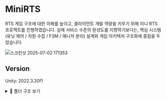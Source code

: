 # MiniRTS
RTS 게임 구조에 대한 이해를 높이고, 클라이언트 개발 역량을 키우기 위해 미니 RTS 프로젝트를 진행하였습니다. 실제 서비스 수준의 완성도를 지향하기보다는, 핵심 시스템(유닛 제어 / 자원 수집 / FSM / 매니저 분리) 설계와 게임 아키텍처 구조화에 중점을 두었습니다.

![스크린샷 2025-07-02 171353](https://github.com/user-attachments/assets/b995e157-3c3e-4d3f-bcf2-b52fcba283ce)

## Version
Unity: 2022.3.20f1

<details>
<summary>📁 폴더 구조 보기</summary>

```plaintext
AnimationControllers
├── Mouse
└── UI
    ├── GameMap
    └── Start
Animations
├── Mouse
└── UI
    ├── GameMap
    └── Start
Art
├── Font
├── Map
│   └── map_tile
│       ├── tiles_01
│       └── tiles_02
├── Mouse
└── UI
    ├── GameMap
    └── Start
Data
├── Rank
└── UnitBase
Prefab
├── Mouse
└── Unit
Scenes
ScriptableObject
Scripts
├── Core
│   └── PathFinding
├── Enemy
├── FX
├── System
├── UI
│   ├── GameMap
│   └── Start
├── Unit
└── Utilities

